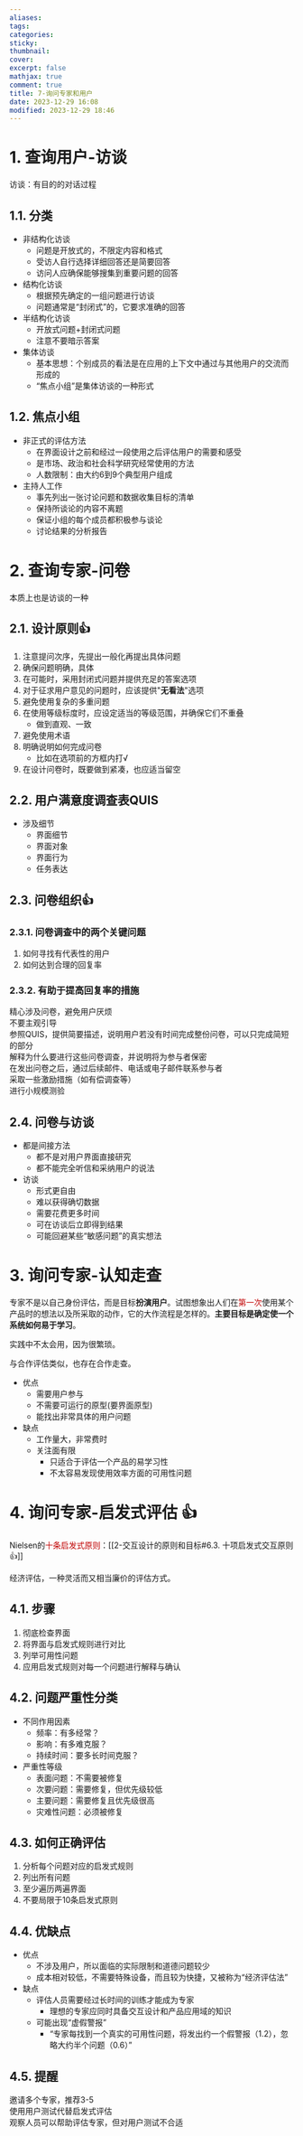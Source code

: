 ```yaml
---
aliases: 
tags: 
categories:
sticky:
thumbnail:
cover: 
excerpt: false
mathjax: true
comment: true
title: 7-询问专家和用户
date: 2023-12-29 16:08
modified: 2023-12-29 18:46
---
```


# 1. 查询用户-访谈

访谈：有目的的对话过程

## 1.1. 分类

- 非结构化访谈
	- 问题是开放式的，不限定内容和格式
	- 受访人自行选择详细回答还是简要回答
	- 访问人应确保能够搜集到重要问题的回答
- 结构化访谈
	- 根据预先确定的一组问题进行访谈
	- 问题通常是“封闭式”的，它要求准确的回答
- 半结构化访谈
	- 开放式问题+封闭式问题
	- 注意不要暗示答案
- 集体访谈
	- 基本思想：个别成员的看法是在应用的上下文中通过与其他用户的交流而形成的
	- “焦点小组”是集体访谈的一种形式

## 1.2. 焦点小组

- 非正式的评估方法
	- 在界面设计之前和经过一段使用之后评估用户的需要和感受
	- 是市场、政治和社会科学研究经常使用的方法
	- 人数限制：由大约6到9个典型用户组成
- 主持人工作
	- 事先列出一张讨论问题和数据收集目标的清单
	- 保持所谈论的内容不离题
	- 保证小组的每个成员都积极参与谈论
	- 讨论结果的分析报告

# 2. 查询专家-问卷

本质上也是访谈的一种

## 2.1. 设计原则👍

1. 注意提问次序，先提出一般化再提出具体问题
2. 确保问题明确，具体
3. 在可能时，采用封闭式问题并提供充足的答案选项
4. 对于征求用户意见的问题时，应该提供"**无看法**"选项
5. 避免使用复杂的多重问题
6. 在使用等级标度时，应设定适当的等级范围，并确保它们不重叠
	- 做到直观、一致
7. 避免使用术语
8. 明确说明如何完成问卷
	- 比如在选项前的方框内打√
9. 在设计问卷时，既要做到紧凑，也应适当留空

## 2.2. 用户满意度调查表QUIS

- 涉及细节
	- 界面细节
	- 界面对象
	- 界面行为
	- 任务表达

## 2.3. 问卷组织👍

### 2.3.1. 问卷调查中的两个关键问题

1. 如何寻找有代表性的用户
2. 如何达到合理的回复率

### 2.3.2. 有助于提高回复率的措施

精心涉及问卷，避免用户厌烦  
不要主观引导  
参照QUIS，提供简要描述，说明用户若没有时间完成整份问卷，可以只完成简短的部分  
解释为什么要进行这些问卷调查，并说明将为参与者保密  
在发出问卷之后，通过后续邮件、电话或电子邮件联系参与者  
采取一些激励措施（如有偿调查等）  
进行小规模测验

## 2.4. 问卷与访谈

- 都是间接方法
	- 都不是对用户界面直接研究
	- 都不能完全听信和采纳用户的说法
- 访谈
	- 形式更自由
	- 难以获得确切数据
	- 需要花费更多时间
	- 可在访谈后立即得到结果
	- 可能回避某些“敏感问题”的真实想法

# 3. 询问专家-认知走查

专家不是以自己身份评估，而是目标**扮演用户**。试图想象出人们在<font color="#c00000">第一次</font>使用某个产品时的想法以及所采取的动作，它的大作流程是怎样的。**主要目标是确定使一个系统如何易于学习**。

实践中不太会用，因为很繁琐。

与合作评估类似，也存在合作走查。

- 优点
	- 需要用户参与
	- 不需要可运行的原型(要界面原型)
	- 能找出非常具体的用户问题
- 缺点
	- 工作量大，非常费时
	- 关注面有限
		- 只适合于评估一个产品的易学习性
		- 不太容易发现使用效率方面的可用性问题

# 4. 询问专家-启发式评估 👍

Nielsen的<font color="#c00000">十条启发式原则</font>：[[2-交互设计的原则和目标#6.3. 十项启发式交互原则👍]]

经济评估，一种灵活而又相当廉价的评估方式。

## 4.1. 步骤

1. 彻底检查界面
2. 将界面与启发式规则进行对比
3. 列举可用性问题
4. 应用启发式规则对每一个问题进行解释与确认

## 4.2. 问题严重性分类

- 不同作用因素
	- 频率：有多经常？
	- 影响：有多难克服？
	- 持续时间：要多长时间克服？
- 严重性等级
	- 表面问题：不需要被修复
	- 次要问题：需要修复，但优先级较低
	- 主要问题：需要修复且优先级很高
	- 灾难性问题：必须被修复

## 4.3. 如何正确评估

1. 分析每个问题对应的启发式规则
2. 列出所有问题
3. 至少遍历两遍界面
4. 不要局限于10条启发式原则

## 4.4. 优缺点

- 优点
	- 不涉及用户，所以面临的实际限制和道德问题较少
	- 成本相对较低，不需要特殊设备，而且较为快捷，又被称为“经济评估法”
- 缺点
	- 评估人员需要经过长时间的训练才能成为专家
		- 理想的专家应同时具备交互设计和产品应用域的知识
	- 可能出现“虚假警报”
		 - “专家每找到一个真实的可用性问题，将发出约一个假警报（1.2），忽略大约半个问题（0.6）”

## 4.5. 提醒

邀请多个专家，推荐3-5  
使用用户测试代替启发式评估  
观察人员可以帮助评估专家，但对用户测试不合适